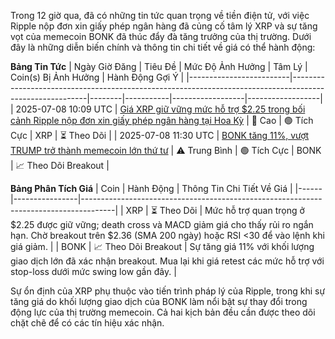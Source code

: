 Trong 12 giờ qua, đã có những tin tức quan trọng về tiền điện tử, với việc Ripple nộp đơn xin giấy phép ngân hàng đã củng cố tâm lý XRP và sự tăng vọt của memecoin BONK đã thúc đẩy đà tăng trưởng của thị trường. Dưới đây là những diễn biến chính và thông tin chi tiết về giá có thể hành động:

**Bảng Tin Tức**
| Ngày Giờ Đăng       | Tiêu Đề                                                                                                | Mức Độ Ảnh Hưởng | Tâm Lý  | Coin(s) Bị Ảnh Hưởng | Hành Động Gợi Ý |
|-------------------------|---------------------------------------------------------------------------------------------------------|--------|-----------|------------------|------------------|
| 2025-07-08 10:09 UTC   | [Giá XRP giữ vững mức hỗ trợ $2.25 trong bối cảnh Ripple nộp đơn xin giấy phép ngân hàng tại Hoa Kỳ](https://www.fingerlakes1.com/2025/07/08/xrp-price-today-july-8-2025/) | 🚨 Cao  | 🟢 Tích Cực | XRP              | ⏳ Theo Dõi        |
| 2025-07-08 11:30 UTC   | [BONK tăng 11%, vượt TRUMP trở thành memecoin lớn thứ tư](https://www.coindesk.com/markets/2025/07/08/bonk-reclaims-momentum-with-11-rally-as-community-and-volume-fuel-breakout) | ⚠️ Trung Bình | 🟢 Tích Cực | BONK             | 📈 Theo Dõi Breakout |

**Bảng Phân Tích Giá**
| Coin | Hành Động         | Thông Tin Chi Tiết Về Giá                                                                 |
|------|----------------|--------------------------------------------------------------------------------------|
| XRP  | ⏳ Theo Dõi       | Mức hỗ trợ quan trọng ở $2.25 được giữ vững; death cross và MACD giảm giá cho thấy rủi ro ngắn hạn. Chờ breakout trên $2.36 (SMA 200 ngày) hoặc RSI <30 để vào lệnh khi giá giảm. |
| BONK | 📈 Theo Dõi Breakout | Sự tăng giá 11% với khối lượng giao dịch lớn đã xác nhận breakout. Mua lại khi giá retest các mức hỗ trợ với stop-loss dưới mức swing low gần đây. |

Sự ổn định của XRP phụ thuộc vào tiến trình pháp lý của Ripple, trong khi sự tăng giá do khối lượng giao dịch của BONK làm nổi bật sự thay đổi trong động lực của thị trường memecoin. Cả hai kịch bản đều cần được theo dõi chặt chẽ để có các tín hiệu xác nhận.